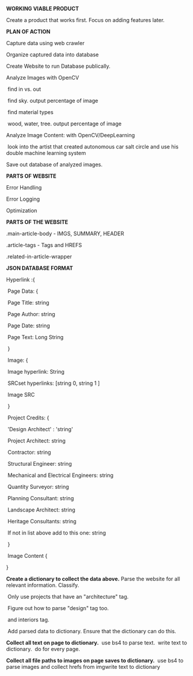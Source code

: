**WORKING VIABLE PRODUCT**

Create a product that works first. Focus on adding features later.



**PLAN OF ACTION**

Capture data using web crawler

Organize captured data into database

Create Website to run Database publically.

Analyze Images with OpenCV

​	find in vs. out

​		find sky. output percentage of image

​	find material types

​		wood, water, tree. output percentage of image

Analyze Image Content: with OpenCV/DeepLearning

​	look into the artist that created autonomous car salt circle and use his double machine learning system

Save out database of analyzed images.



**PARTS OF WEBSITE**

Error Handling

Error Logging

Optimization



**PARTS OF THE WEBSITE**

.main-article-body - IMGS, SUMMARY, HEADER

.article-tags - Tags and HREFS

.related-in-article-wrapper



**JSON DATABASE FORMAT**

Hyperlink :{

​	Page Data: {

​		Page Title: string

​		Page Author: string

​		Page Date:  string

​		Page Text: Long String

​		}

​	Image: {

​		Image hyperlink: String

​		SRCset  hyperlinks: [string 0, string 1 ]

​		Image SRC

​		}

​	Project Credits: {

​		'Design Architect' : 'string'

​		Project Architect: string

​		Contractor: string

​		Structural Engineer: string

​		Mechanical and Electrical Engineers: string

​		Quantity Surveyor: string

​		Planning Consultant: string

​		Landscape Architect: string

​		Heritage Consultants: string

​		If not in list above add to this one: string

​			}

​	Image Content {

}



**Create a dictionary to collect the data above.**
​	Parse the website for all relevant information. Classify.

​	Only use projects that have an "architecture" tag.

​	Figure out how to parse "design" tag too.

​	and interiors tag.

​	Add parsed data to dictionary. Ensure that the dictionary can do this.

**Collect all text on page to dictionary.**
​	use bs4 to parse text.
​	write text to dictionary.
​	do for every page.

**Collect all file paths to images on page saves to dictionary.**
​	use bs4 to parse images and collect hrefs from img
​	write text to dictionary
